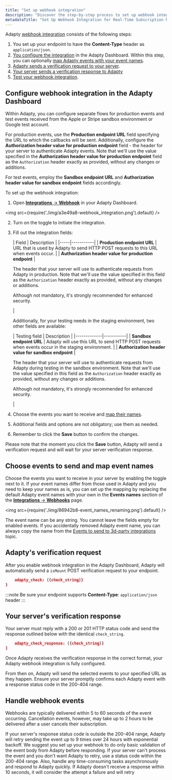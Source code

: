```yaml
---
title: "Set up webhook integration"
description: "Discover the step-by-step process to set up webhook integration in Adapty, enabling your server to receive real-time notifications for subscription events efficiently."
metadataTitle: "Set Up Webhook Integration for Real-Time Subscription Notifications"
---
```


Adapty [webhook integration](webhook) consists of the following steps:

1. You set up your endpoint to have the **Content-Type** header as `application/json`. 
2. [You configure the integration](set-up-webhook-integration#configure-webhook-integration-in-the-adapty-dashboard) in the Adapty Dashboard. Within this step, you can optionally [map Adapty events with your event names](set-up-webhook-integration#map-event-names).
3. [Adapty sends a verification request to your server](set-up-webhook-integration#adaptys-verification-request).
4. [Your server sends a verification response to Adapty](set-up-webhook-integration#your-servers-verification-response)
5. [Test your webhook integration](test-webhook).

## Configure webhook integration in the Adapty Dashboard

Within Adapty, you can configure separate flows for production events and test events received from the Apple or Stripe sandbox environment or Google test account. 

For production events, use the **Production endpoint URL** field specifying the URL to which the callbacks will be sent. Additionally, configure the **Authorization header value for production endpoint** field - the header for your server to authenticate Adapty events. Note that we'll use the value specified in the **Authorization header value for production endpoint** field as the `Authorization` header exactly as provided, without any changes or additions.

For test events, employ the  **Sandbox endpoint URL** and **Authorization header value for sandbox endpoint** fields accordingly.

To set up the webhook integration:

1. Open [**Integrations** -> **Webhook**](https://app.adapty.io/integrations/customwebhook) in your Adapty Dashboard.


<img
  src={require('./img/a3e49a8-webhook_integration.png').default}
/>





2. Turn on the toggle to initiate the integration.
3. Fill out the integration fields:

   | Field | Description |
|-----|-----------|
| **Production endpoint URL** | URL that is used by Adapty to send HTTP POST requests to this URL when events occur. |
| **Authorization header value for production endpoint** | <p>The header that your server will use to authenticate requests from Adapty in production. Note that we'll use the value specified in this field as the `Authorization` header exactly as provided, without any changes or additions.</p><p></p><p>Although not mandatory, it's strongly recommended for enhanced security.</p> |

   Additionally, for your testing needs in the staging environment, two other fields are available:

   | Testing field | Description |
|-------------|-----------|
| **Sandbox endpoint URL** | Adapty will use this URL to send HTTP POST requests when events occur in the staging environment. |
| **Authorization header value for sandbox endpoint** | <p>The header that your server will use to authenticate requests from Adapty during testing in the sandbox environment. Note that we'll use the value specified in this field as the `Authorization` header exactly as provided, without any changes or additions.</p><p></p><p>Although not mandatory, it's strongly recommended for enhanced security.</p> |
4. Choose the events you want to receive and [map their names](set-up-webhook-integration#choose-events-to-send-and-map-event-names).
5. Additional fields and options are not obligatory; use them as needed. 
6. Remember to click the **Save** button to confirm the changes.

Please note that the moment you click the **Save** button, Adapty will send a verification request and will wait for your server verification response.

## Choose events to send and map event names

Choose the events you want to receive in your server by enabling the toggle next to it. If your event names differ from those used in Adapty and you need to keep your names as is, you can set up the mapping by replacing the default Adapty event names with your own in the **Events names** section of the [**Integrations** ->  **Webhooks**](https://app.adapty.io/integrations/customwebhook) page.


<img
  src={require('./img/86942b8-event_names_renaming.png').default}
/>





The event name can be any string. You cannot leave the fields empty for enabled events. If you accidentally removed Adapty event name, you can always copy the name from the [Events to send to 3d-party integrations](events) topic.

## Adapty's verification request

After you enable webhook integration in the Adapty Dashboard, Adapty will automatically send a `isMount` POST verification request to your endpoint.

```json title="title="{""
    adapty_check: {{check_string}}
}
```

:::note
Be sure your endpoint supports **Content-Type**: `application/json` header
:::

## Your server's verification response

Your server must reply with a 200 or 201 HTTP status code and send the response outlined below with the identical `check_string`. 

```json title="title="{""
    adapty_check_response: {{check_string}}
}
```

Once Adapty receives the verification response in the correct format, your Adapty webhook integration is fully configured.

From then on, Adapty will send the selected events to your specified URL as they happen. Ensure your server promptly confirms each Adapty event with a response status code in the 200-404 range.

## Handle webhook events

Webhooks are typically delivered within 5 to 60 seconds of the event occurring. Cancellation events, however, may take up to 2 hours to be delivered after a user cancels their subscription.

If your server's response status code is outside the 200-404 range, Adapty will retry sending the event up to 9 times over 24 hours with exponential backoff. We suggest you set up your webhook to do only basic validation of the event body from Adapty before responding. If your server can't process the event and you don't want Adapty to retry, use a status code within the 200-404 range. Also, handle any time-consuming tasks asynchronously and respond to Adapty quickly. If Adapty doesn't receive a response within 10 seconds, it will consider the attempt a failure and will retry